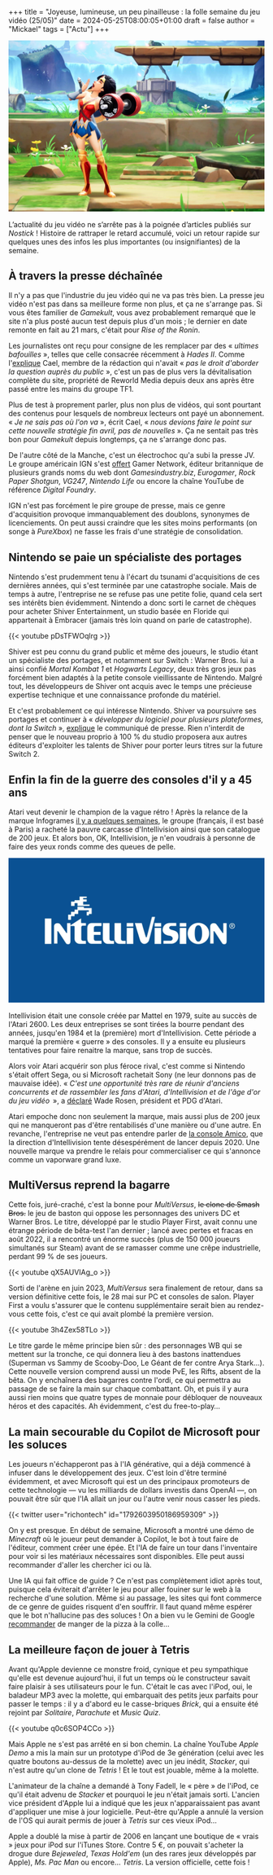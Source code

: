 +++
title = "Joyeuse, lumineuse, un peu pinailleuse : la folle semaine du jeu vidéo (25/05)"
date = 2024-05-25T08:00:05+01:00
draft = false
author = "Mickael"
tags = ["Actu"]
+++

![MultiVersus](MultiVersus.jpg "La grosse fatigue de la semaine.")

L’actualité du jeu vidéo ne s’arrête pas à la poignée d’articles publiés sur *Nostick* ! Histoire de rattraper le retard accumulé, voici un retour rapide sur quelques unes des infos les plus importantes (ou insignifiantes) de la semaine.

## À travers la presse déchaînée

Il n'y a pas que l'industrie du jeu vidéo qui ne va pas très bien. La presse jeu vidéo n'est pas dans sa meilleure forme non plus, et ça ne s'arrange pas. Si vous êtes familier de *Gamekult*, vous avez probablement remarqué que le site n'a plus posté aucun test depuis plus d'un mois ; le dernier en date remonte en fait au 21 mars, c'était pour *Rise of the Ronin*.

Les journalistes ont reçu pour consigne de les remplacer par des « *ultimes bafouilles* », telles que celle consacrée récemment à *Hades II*. Comme l'[explique](https://x.com/cael_presse/status/1792854097088897027) Cael, membre de la rédaction qui n'avait « *pas le droit d'aborder la question auprès du public* », c'est un pas de plus vers la dévitalisation complète du site, propriété de Reworld Media depuis deux ans après être passé entre les mains du groupe TF1.

Plus de test à proprement parler, plus non plus de vidéos, qui sont pourtant des contenus pour lesquels de nombreux lecteurs ont payé un abonnement. « *Je ne sais pas où l'on va* », écrit Cael, « *nous devions faire le point sur cette nouvelle stratégie fin avril, pas de nouvelles* ». Ça ne sentait pas très bon pour *Gamekult* depuis longtemps, ça ne s'arrange donc pas.

De l'autre côté de la Manche, c'est un électrochoc qu'a subi la presse JV. Le groupe américain IGN s'est [offert](https://www.ign.com/articles/ign-entertainment-acquires-eurogamer-gi-vg247-rock-paper-shotgun-and-more) Gamer Network, éditeur britannique de plusieurs grands noms du web dont *Gamesindustry.biz*, *Eurogamer*, *Rock Paper Shotgun*, *VG247*, *Nintendo Life* ou encore la chaîne YouTube de référence *Digital Foundry*.

IGN n'est pas forcément le pire groupe de presse, mais ce genre d'acquisition provoque immanquablement des doublons, synonymes de licenciements. On peut aussi craindre que les sites moins performants (on songe à *PureXbox*) ne fasse les frais d'une stratégie de consolidation.

## Nintendo se paie un spécialiste des portages

Nintendo s'est prudemment tenu à l'écart du tsunami d'acquisitions de ces dernières années, qui s'est terminée par une catastrophe sociale. Mais de temps à autre, l'entreprise ne se refuse pas une petite folie, quand cela sert ses intérêts bien évidemment. Nintendo a donc sorti le carnet de chèques pour acheter Shiver Entertainment, un studio basée en Floride qui appartenait à Embracer (jamais très loin quand on parle de catastrophe).

{{< youtube pDsTFWOqlrg >}} 

Shiver est peu connu du grand public et même des joueurs, le studio étant un spécialiste des portages, et notamment sur Switch : Warner Bros. lui a ainsi confié *Mortal Kombat 1* et *Hogwarts Legacy*, deux très gros jeux pas forcément bien adaptés à la petite console vieillissante de Nintendo. Malgré tout, les développeurs de Shiver ont acquis avec le temps une précieuse expertise technique et une connaissance profonde du matériel.

Et c'est probablement ce qui intéresse Nintendo. Shiver va poursuivre ses portages et continuer à « *développer du logiciel pour plusieurs plateformes, dont la Switch* », [explique](https://www.nintendo.co.jp/ir/pdf/2024/240521e.pdf) le communiqué de presse. Rien n'interdit de penser que le nouveau proprio à 100 % du studio proposera aux autres éditeurs d'exploiter les talents de Shiver pour porter leurs titres sur la future Switch 2.

## Enfin la fin de la guerre des consoles d'il y a 45 ans

Atari veut devenir le champion de la vague rétro ! Après la relance de la marque Infogrames [il y a quelques semaines](https://nostickreloaded.substack.com/i/144066755/infogrames-renait-de-ses-cendres), le groupe (français, il est basé à Paris) a racheté la pauvre carcasse d'Intellivision ainsi que son catalogue de 200 jeux. Et alors bon, OK, Intellivision, je n'en voudrais à personne de faire des yeux ronds comme des queues de pelle.

![Logo Intellivision](intellivision.jpg "")

Intellivision était une console créée par Mattel en 1979, suite au succès de l'Atari 2600. Les deux entreprises se sont tirées la bourre pendant des années, jusqu'en 1984 et la (première) mort d'Intellivision. Cette période a marqué la première « guerre » des consoles. Il y a ensuite eu plusieurs tentatives pour faire renaitre la marque, sans trop de succès. 

Alors voir Atari acquérir son plus féroce rival, c'est comme si Nintendo s'était offert Sega, ou si Microsoft rachetait Sony (ne leur donnons pas de mauvaise idée). « *C'est une opportunité très rare de réunir d'anciens concurrents et de rassembler les fans d'Atari, d'Intellivision et de l'âge d'or du jeu vidéo*  », a [déclaré](https://atari.com/blogs/newsroom/atari-acquires-intellivision-brand) Wade Rosen, président et PDG d'Atari.

Atari empoche donc non seulement la marque, mais aussi plus de 200 jeux qui ne manqueront pas d'être rentabilisés d'une manière ou d'une autre. En revanche, l'entreprise ne veut pas entendre parler de [la console Amico](https://nostickreloaded.substack.com/i/139146993/lamico-vraie-console-ou-enorme-arnaque), que la direction d'Intellivision tente désespérément de lancer depuis 2020. Une nouvelle marque va prendre le relais pour commercialiser ce qui s'annonce comme un vaporware grand luxe.

## MultiVersus reprend la bagarre

Cette fois, juré-craché, c'est la bonne pour *MultiVersus*, ~~le clone de Smash Bros.~~ le jeu de baston qui oppose les personnages des univers DC et Warner Bros. Le titre, développé par le studio Player First, avait connu une étrange période de bêta-test l'an dernier ; lancé avec pertes et fracas en août 2022, il a rencontré un énorme succès (plus de 150 000 joueurs simultanés sur Steam) avant de se ramasser comme une crêpe industrielle, perdant 99 % de ses joueurs.

{{< youtube qX5AUVIAg_o >}} 

Sorti de l'arène en juin 2023, *MultiVersus* sera finalement de retour, dans sa version définitive cette fois, le 28 mai sur PC et consoles de salon. Player First a voulu s'assurer que le contenu supplémentaire serait bien au rendez-vous cette fois, c'est ce qui avait plombé la première version. 

{{< youtube 3h4Zex58TLo >}} 

Le titre garde le même principe bien sûr : des personnages WB qui se mettent sur la tronche, ce qui donnera lieu à des bastons inattendues (Superman vs Sammy de Scooby-Doo, Le Géant de fer contre Arya Stark…). Cette nouvelle version comprend aussi un mode PvE, les Rifts, absent de la bêta. On y enchaînera des bagarres contre l'ordi, ce qui permettra au passage de se faire la main sur chaque combattant. Oh, et puis il y aura aussi rien moins que quatre types de monnaie pour débloquer de nouveaux héros et des capacités. Ah évidemment, c'est du free-to-play…

## La main secourable du Copilot de Microsoft pour les soluces

Les joueurs n'échapperont pas à l'IA générative, qui a déjà commencé à infuser dans le développement des jeux. C'est loin d'être terminé évidemment, et avec Microsoft qui est un des principaux promoteurs de cette technologie — vu les milliards de dollars investis dans OpenAI —, on pouvait être sûr que l'IA allait un jour ou l'autre venir nous casser les pieds.

{{< twitter user="richontech" id="1792603950186959309" >}}

On y est presque. En début de semaine, Microsoft a montré une démo de *Minecraft* où le joueur peut demander à Copilot, le bot à tout faire de l'éditeur, comment créer une épée. Et l'IA de faire un tour dans l'inventaire pour voir si les matériaux nécessaires sont disponibles. Elle peut aussi recommander d'aller les chercher ici ou là.

Une IA qui fait office de guide ? Ce n'est pas complètement idiot après tout, puisque cela éviterait d'arrêter le jeu pour aller fouiner sur le web à la recherche d'une solution. Même si au passage, les sites qui font commerce de ce genre de guides risquent d'en souffrir. Il faut quand même espérer que le bot n'hallucine pas des soluces ! On a bien vu le Gemini de Google [recommander](https://www.macg.co/services/2024/05/le-nouveau-google-carburant-lia-recommande-aux-internautes-de-manger-de-la-colle-143925) de manger de la pizza à la colle…

## La meilleure façon de jouer à Tetris

Avant qu'Apple devienne ce monstre froid, cynique et peu sympathique qu'elle est devenue aujourd'hui, il fut un temps où le constructeur savait faire plaisir à ses utilisateurs pour le fun. C'était le cas avec l'iPod, oui, le baladeur MP3 avec la molette, qui embarquait des petits jeux parfaits pour passer le temps : il y a d'abord eu le casse-briques *Brick*, qui a ensuite été rejoint par *Solitaire*, *Parachute* et *Music Quiz*.

{{< youtube q0c6SOP4CCo >}} 

Mais Apple ne s'est pas arrêté en si bon chemin. La chaîne YouTube *Apple Demo* a mis la main sur un prototype d'iPod de 3e génération (celui avec les quatre boutons au-dessus de la molette) avec un jeu inédit, *Stacker*, qui n'est autre qu'un clone de *Tetris* ! Et le tout est jouable, même à la molette.

L'animateur de la chaîne a demandé à Tony Fadell, le « père » de l'iPod, ce qu'il était advenu de *Stacker* et pourquoi le jeu n'était jamais sorti. L'ancien vice président d'Apple lui a indiqué que les jeux n'apparaissaient pas avant d'appliquer une mise à jour logicielle. Peut-être qu'Apple a annulé la version de l'OS qui aurait permis de jouer à *Tetris* sur ces vieux iPod…

Apple a doublé la mise à partir de 2006 en lançant une boutique de « vrais » jeux pour iPod sur l'iTunes Store. Contre 5 €, on pouvait s'acheter la drogue dure *Bejeweled*, *Texas Hold'em* (un des rares jeux développés par Apple), *Ms. Pac Man* ou encore… *Tetris*. La version officielle, cette fois !